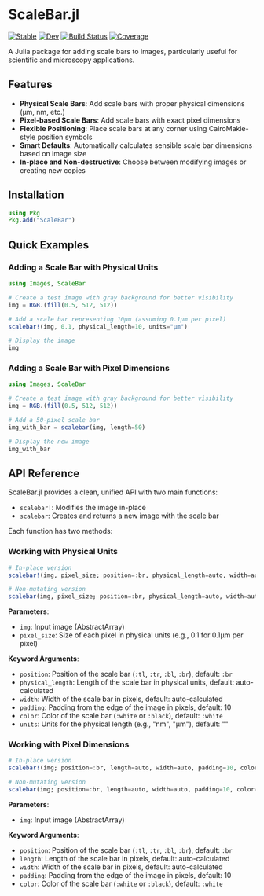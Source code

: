 # ScaleBar.jl

[![Stable](https://img.shields.io/badge/docs-stable-blue.svg)](https://LidkeLab.github.io/ScaleBar.jl/stable/)
[![Dev](https://img.shields.io/badge/docs-dev-blue.svg)](https://LidkeLab.github.io/ScaleBar.jl/dev/)
[![Build Status](https://github.com/LidkeLab/ScaleBar.jl/actions/workflows/CI.yml/badge.svg?branch=main)](https://github.com/LidkeLab/ScaleBar.jl/actions/workflows/CI.yml?query=branch%3Amain)
[![Coverage](https://codecov.io/gh/LidkeLab/ScaleBar.jl/branch/main/graph/badge.svg)](https://codecov.io/gh/LidkeLab/ScaleBar.jl)

A Julia package for adding scale bars to images, particularly useful for scientific and microscopy applications.

## Features

- **Physical Scale Bars**: Add scale bars with proper physical dimensions (μm, nm, etc.)
- **Pixel-based Scale Bars**: Add scale bars with exact pixel dimensions
- **Flexible Positioning**: Place scale bars at any corner using CairoMakie-style position symbols
- **Smart Defaults**: Automatically calculates sensible scale bar dimensions based on image size
- **In-place and Non-destructive**: Choose between modifying images or creating new copies

## Installation

```julia
using Pkg
Pkg.add("ScaleBar")
```

## Quick Examples

### Adding a Scale Bar with Physical Units

```julia
using Images, ScaleBar

# Create a test image with gray background for better visibility
img = RGB.(fill(0.5, 512, 512))

# Add a scale bar representing 10μm (assuming 0.1μm per pixel)
scalebar!(img, 0.1, physical_length=10, units="μm")

# Display the image
img
```

### Adding a Scale Bar with Pixel Dimensions

```julia
using Images, ScaleBar

# Create a test image with gray background for better visibility
img = RGB.(fill(0.5, 512, 512))

# Add a 50-pixel scale bar
img_with_bar = scalebar(img, length=50)

# Display the new image
img_with_bar
```

## API Reference

ScaleBar.jl provides a clean, unified API with two main functions:

- `scalebar!`: Modifies the image in-place
- `scalebar`: Creates and returns a new image with the scale bar

Each function has two methods:

### Working with Physical Units

```julia
# In-place version
scalebar!(img, pixel_size; position=:br, physical_length=auto, width=auto, padding=10, color=:white, units="")

# Non-mutating version
scalebar(img, pixel_size; position=:br, physical_length=auto, width=auto, padding=10, color=:white, units="")
```

**Parameters**:
- `img`: Input image (AbstractArray)
- `pixel_size`: Size of each pixel in physical units (e.g., 0.1 for 0.1μm per pixel)

**Keyword Arguments**:
- `position`: Position of the scale bar (`:tl`, `:tr`, `:bl`, `:br`), default: `:br`
- `physical_length`: Length of the scale bar in physical units, default: auto-calculated
- `width`: Width of the scale bar in pixels, default: auto-calculated
- `padding`: Padding from the edge of the image in pixels, default: 10
- `color`: Color of the scale bar (`:white` or `:black`), default: `:white`
- `units`: Units for the physical length (e.g., "nm", "μm"), default: ""

### Working with Pixel Dimensions

```julia
# In-place version
scalebar!(img; position=:br, length=auto, width=auto, padding=10, color=:white)

# Non-mutating version
scalebar(img; position=:br, length=auto, width=auto, padding=10, color=:white)
```

**Parameters**:
- `img`: Input image (AbstractArray)

**Keyword Arguments**:
- `position`: Position of the scale bar (`:tl`, `:tr`, `:bl`, `:br`), default: `:br`
- `length`: Length of the scale bar in pixels, default: auto-calculated
- `width`: Width of the scale bar in pixels, default: auto-calculated
- `padding`: Padding from the edge of the image in pixels, default: 10
- `color`: Color of the scale bar (`:white` or `:black`), default: `:white`

